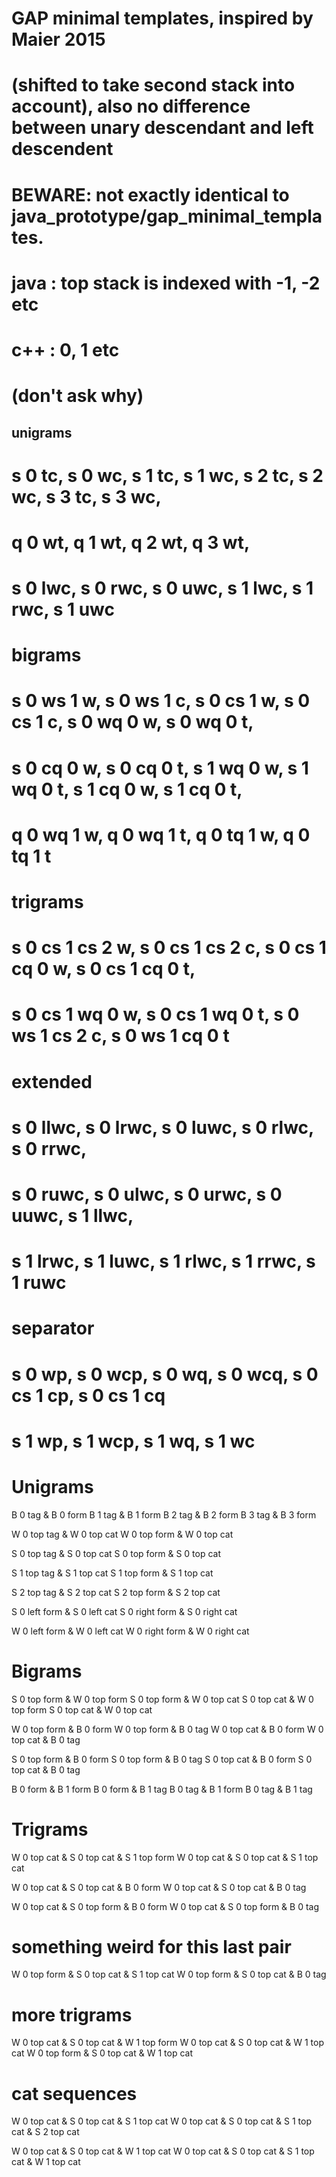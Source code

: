 # GAP minimal templates, inspired by Maier 2015
# (shifted to take second stack into account), also no difference between unary descendant and left descendent
# BEWARE: not exactly identical to java_prototype/gap_minimal_templates.
#    java : top stack is indexed with -1, -2 etc
#    c++  :                            0,  1 etc   
#       (don't ask why)
#####
## unigrams
#   s 0 tc, s 0 wc, s 1 tc, s 1 wc, s 2 tc, s 2 wc, s 3 tc, s 3 wc,
#   q 0 wt, q 1 wt, q 2 wt, q 3 wt,
#   s 0 lwc, s 0 rwc, s 0 uwc, s 1 lwc, s 1 rwc, s 1 uwc
# bigrams
#   s 0 ws 1 w, s 0 ws 1 c, s 0 cs 1 w, s 0 cs 1 c, s 0 wq 0 w, s 0 wq 0 t,
#   s 0 cq 0 w, s 0 cq 0 t, s 1 wq 0 w, s 1 wq 0 t, s 1 cq 0 w, s 1 cq 0 t,
#   q 0 wq 1 w, q 0 wq 1 t, q 0 tq 1 w, q 0 tq 1 t
# trigrams
#   s 0 cs 1 cs 2 w, s 0 cs 1 cs 2 c, s 0 cs 1 cq 0 w, s 0 cs 1 cq 0 t,
#   s 0 cs 1 wq 0 w, s 0 cs 1 wq 0 t, s 0 ws 1 cs 2 c, s 0 ws 1 cq 0 t
# extended
#   s 0 llwc, s 0 lrwc, s 0 luwc, s 0 rlwc, s 0 rrwc,
#   s 0 ruwc, s 0 ulwc, s 0 urwc, s 0 uuwc, s 1 llwc,
#   s 1 lrwc, s 1 luwc, s 1 rlwc, s 1 rrwc, s 1 ruwc
# separator
#   s 0 wp, s 0 wcp, s 0 wq, s 0 wcq, s 0 cs 1 cp, s 0 cs 1 cq
#   s 1 wp, s 1 wcp, s 1 wq, s 1 wc

# Unigrams
B 0 tag & B 0 form
B 1 tag & B 1 form
B 2 tag & B 2 form
B 3 tag & B 3 form

W 0 top tag & W 0 top cat
W 0 top form & W 0 top cat

S 0 top tag & S 0 top cat
S 0 top form & S 0 top cat

S 1 top tag & S 1 top cat
S 1 top form & S 1 top cat

S 2 top tag & S 2 top cat
S 2 top form & S 2 top cat

S 0 left form & S 0 left cat
S 0 right form & S 0 right cat

W 0 left form & W 0 left cat
W 0 right form & W 0 right cat

# Bigrams

S 0 top form & W 0 top form
S 0 top form & W 0 top cat
S 0 top cat & W 0 top form
S 0 top cat & W 0 top cat

W 0 top form & B 0 form
W 0 top form & B 0 tag
W 0 top cat & B 0 form
W 0 top cat & B 0 tag

S 0 top form & B 0 form
S 0 top form & B 0 tag
S 0 top cat & B 0 form
S 0 top cat & B 0 tag

B 0 form & B 1 form
B 0 form & B 1 tag
B 0 tag & B 1 form
B 0 tag & B 1 tag

# Trigrams

W 0 top cat & S 0 top cat & S 1 top form
W 0 top cat & S 0 top cat & S 1 top cat

W 0 top cat & S 0 top cat & B 0 form
W 0 top cat & S 0 top cat & B 0 tag

W 0 top cat & S 0 top form & B 0 form
W 0 top cat & S 0 top form & B 0 tag

# something weird for this last pair
W 0 top form & S 0 top cat & S 1 top cat
W 0 top form & S 0 top cat & B 0 tag


# more trigrams

W 0 top cat & S 0 top cat & W 1 top form
W 0 top cat & S 0 top cat & W 1 top cat
W 0 top form & S 0 top cat & W 1 top cat

# cat sequences

W 0 top cat & S 0 top cat & S 1 top cat
W 0 top cat & S 0 top cat & S 1 top cat & S 2 top cat

W 0 top cat & S 0 top cat & W 1 top cat
W 0 top cat & S 0 top cat & S 1 top cat & W 1 top cat
